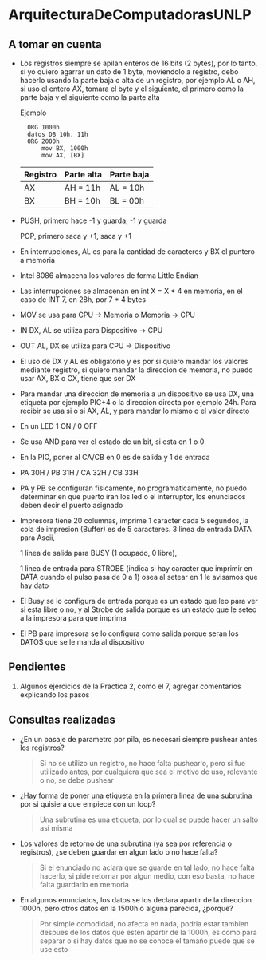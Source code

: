 # ArquitecturaDeComputadorasUNLP

## A tomar en cuenta

* Los registros siempre se apilan enteros de 16 bits (2 bytes), por lo tanto, si yo quiero agarrar un dato de 1 byte, moviendolo a registro, debo hacerlo usando la parte baja o alta de un registro, por ejemplo AL o AH, si uso el entero AX, tomara el byte y el siguiente, el primero como la parte baja y el siguiente como la parte alta

    Ejemplo
  
        ORG 1000h
        datos DB 10h, 11h
        ORG 2000h
        	mov BX, 1000h
        	mov AX, [BX]

    | Registro | Parte alta | Parte baja |
    |----------|----------|----------|
    | AX | AH = 11h | AL = 10h |
    | BX | BH = 10h | BL = 00h |


* PUSH, primero hace -1 y guarda, -1 y guarda
    
  POP, primero saca y +1, saca y +1

* En interrupciones, AL es para la cantidad de caracteres y BX el puntero a memoria

* Intel 8086 almacena los valores de forma Little Endian

* Las interrupciones se almacenan en int X = X * 4 en memoria, en el caso de INT 7, en 28h, por 7 * 4 bytes

* MOV se usa para CPU -> Memoria o Memoria -> CPU

* IN DX, AL se utiliza para Dispositivo -> CPU

* OUT AL, DX se utiliza para CPU -> Dispositivo

* El uso de DX y AL es obligatorio y es por si quiero mandar los valores mediante registro, si quiero mandar la direccion de memoria, no puedo usar AX, BX o CX, tiene que ser DX

* Para mandar una direccion de memoria a un dispositivo se usa DX, una etiqueta por ejemplo PIC+4 o la direccion directa por ejemplo 24h. Para recibir se usa si o si AX, AL, y para mandar lo mismo o el valor directo

* En un LED 1 ON / 0 OFF

* Se usa AND para ver el estado de un bit, si esta en 1 o 0

* En la PIO, poner al CA/CB en 0 es de salida y 1 de entrada

* PA 30H / PB 31H / CA 32H / CB 33H

* PA y PB se configuran fisicamente, no programaticamente, no puedo determinar en que puerto iran los led o el interruptor, los enunciados deben decir el puerto asignado

* Impresora tiene 20 columnas, imprime 1 caracter cada 5 segundos, la cola de impresion (Buffer) es de 5 caracteres. 3 linea de entrada DATA para Ascii,

  1 linea de salida para BUSY (1 ocupado, 0 libre), 

  1 linea de entrada para STROBE (indica si hay caracter que imprimir en DATA cuando el pulso pasa de 0 a 1) osea al setear en 1 le avisamos que hay dato

* El Busy se lo configura de entrada porque es un estado que leo para ver si esta libre o no, y al Strobe de salida porque es un estado que le seteo a la impresora para que imprima

* El PB para impresora se lo configura como salida porque seran los DATOS que se le manda al dispositivo

## Pendientes

1. Algunos ejercicios de la Practica 2, como el 7, agregar comentarios explicando los pasos

## Consultas realizadas

* ¿En un pasaje de parametro por pila, es necesari siempre pushear antes los registros?
    > Si no se utilizo un registro, no hace falta pushearlo, pero si fue utilizado antes, por cualquiera que sea el motivo de uso, relevante o no, se debe pushear
* ¿Hay forma de poner una etiqueta en la primera linea de una subrutina por si quisiera que empiece con un loop?
    > Una subrutina es una etiqueta, por lo cual se puede hacer un salto asi misma
* Los valores de retorno de una subrutina (ya sea por referencia o registros), ¿se deben guardar en algun lado o no hace falta?
    > Si el enunciado no aclara que se guarde en tal lado, no hace falta hacerlo, si pide retornar por algun medio, con eso basta, no hace falta guardarlo en memoria
* En algunos enunciados, los datos se los declara apartir de la direccion 1000h, pero otros datos en la 1500h o alguna parecida, ¿porque?
    > Por simple comodidad,  no afecta en nada, podria estar tambien despues de los datos que esten apartir de la 1000h, es como para separar o si hay datos que no se conoce el tamaño puede que se use esto
